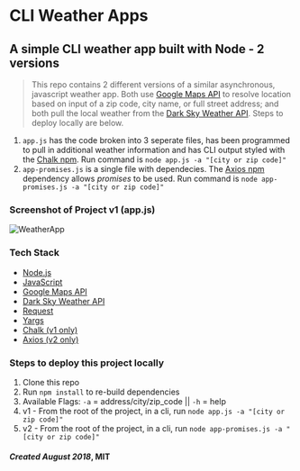 # CLI Weather Apps

## A simple CLI weather app built with Node - 2 versions

> This repo contains 2 different versions of a similar asynchronous, javascript weather app. Both use [Google Maps API](https://developers.google.com/maps/documentation/javascript/get-api-key) to resolve location based on input of a zip code, city name, or full street address; and both pull the local weather from the [Dark Sky Weather API](https://darksky.net/dev). Steps to deploy locally are below.
1. `app.js` has the code broken into 3 seperate files, has been programmed to pull in additional weather information and has CLI output styled with the [Chalk npm](https://www.npmjs.com/package/chalk). Run command is `node app.js -a "[city or zip code]"`
2. `app-promises.js` is a single file with dependecies. The [Axios npm](https://www.npmjs.com/package/axios) dependency allows *promises* to be used. Run command is `node app-promises.js -a "[city or zip code]"`

### Screenshot of Project v1 (app.js)

![WeatherApp](https://raw.github.com/captnwalker/weather-app/master/img/screenshot.gif "WeatherApp")

### Tech Stack

- [Node.js](https://nodejs.org)
- [JavaScript](https://developer.mozilla.org/en-US/docs/Web/JavaScript)
- [Google Maps API](https://developers.google.com/maps/documentation/javascript/get-api-key)
- [Dark Sky Weather API](https://darksky.net/dev)
- [Request](https://www.npmjs.com/package/request)
- [Yargs](https://www.npmjs.com/package/yargs)
- [Chalk (v1 only)](https://www.npmjs.com/package/chalk)
- [Axios (v2 only)](https://www.npmjs.com/package/axios)

### Steps to deploy this project locally

1.  Clone this repo
2.  Run `npm install` to re-build dependencies
3.  Available Flags: `-a` = address/city/zip_code || `-h` = help
4.  v1 - From the root of the project, in a cli, run `node app.js -a "[city or zip code]"`
5.  v2 - From the root of the project, in a cli, run `node app-promises.js -a "[city or zip code]"`

#### *Created August 2018*, MIT